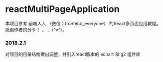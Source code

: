 # reactMultiPageApplication
  本项目参考 前端人人 （微信：frontend_everyone） 的React多页面应用教程。感谢作者的分享！
  ……（^v^）。 
 ### 2018.2.1
  对项目的目录结构做出调整，并引入react版本的 echart 和 g2 组件库

